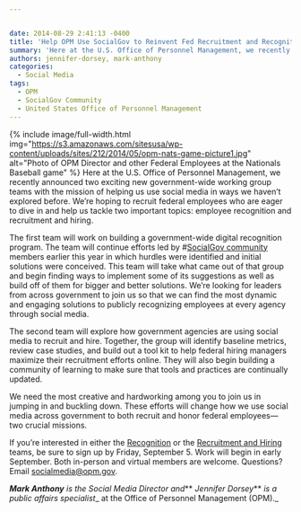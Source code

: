 ```yaml
---


date: 2014-08-29 2:41:13 -0400
title: 'Help OPM Use SocialGov to Reinvent Fed Recruitment and Recognition'
summary: 'Here at the U.S. Office of Personnel Management, we recently announced two exciting new government-wide working group teams with the mission of helping us use social media in ways we haven&rsquo;t explored before. We&rsquo;re hoping to recruit federal employees who'
authors: jennifer-dorsey, mark-anthony
categories:
  - Social Media
tags:
  - OPM
  - SocialGov Community
  - United States Office of Personnel Management
---
```


{% include image/full-width.html img="https://s3.amazonaws.com/sitesusa/wp-content/uploads/sites/212/2014/05/opm-nats-game-picture1.jpg" alt="Photo of OPM Director and other Federal Employees at the Nationals Baseball game" %}
Here at the U.S. Office of Personnel Management, we recently announced two exciting new government-wide working group teams with the mission of helping us use social media in ways we haven’t explored before. We’re hoping to recruit federal employees who are eager to dive in and help us tackle two important topics: employee recognition and recruitment and hiring.

The first team will work on building a government-wide digital recognition program. The team will continue efforts led by #[SocialGov community](https://www.WHATEVER/communities/social-media/ "Social Media") members earlier this year in which hurdles were identified and initial solutions were conceived. This team will take what came out of that group and begin finding ways to implement some of its suggestions as well as build off of them for bigger and better solutions. We’re looking for leaders from across government to join us so that we can find the most dynamic and engaging solutions to publicly recognizing employees at every agency through social media.

The second team will explore how government agencies are using social media to recruit and hire. Together, the group will identify baseline metrics, review case studies, and build out a tool kit to help federal hiring managers maximize their recruitment efforts online. They will also begin building a community of learning to make sure that tools and practices are continually updated.

We need the most creative and hardworking among you to join us in jumping in and buckling down. These efforts will change how we use social media across government to both recruit and honor federal employees—two crucial missions.

If you’re interested in either the [Recognition](https://docs.google.com/forms/d/11nI0eMjfGeo9aLiBksbA9OvSnv6Oyk54Ay1lT2q1H5s/viewform) or the [Recruitment and Hiring](https://docs.google.com/forms/d/12ThAd0Asfmju5svsSmQTriGUsKShoIbVbXSkGssmu_M/viewform) teams, be sure to sign up by Friday, September 5. Work will begin in early September. Both in-person and virtual members are welcome. Questions? Email <a href="mailto:socialmedia@opm.gov">socialmedia@opm.gov</a>.

**_Mark Anthony_** _is the Social Media Director and_** _Jennifer Dorsey_** _is a public affairs specialist__ at the Office of Personnel Management (OPM)._